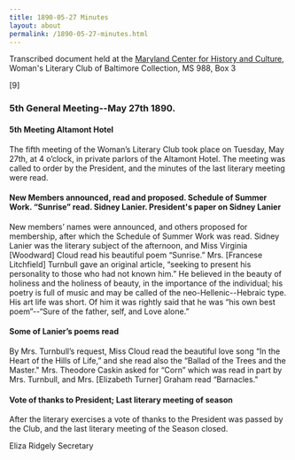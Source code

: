```yaml
---
title: 1890-05-27 Minutes
layout: about
permalink: /1890-05-27-minutes.html
---
```


Transcribed document held at the [Maryland Center for History and Culture](http://mdhs.org/), Woman's Literary Club of Baltimore Collection, MS 988, Box 3

[9]
### 5th General Meeting--May 27th 1890.

#### 5th Meeting Altamont Hotel

The fifth meeting of the Woman’s Literary Club took place on Tuesday, May 27th, at 4 o’clock, in private parlors of the Altamont Hotel. The meeting was called to order by the President, and the minutes of the last literary meeting were read.

#### New Members announced, read and proposed. Schedule of Summer Work. “Sunrise” read. Sidney Lanier. President's paper on Sidney Lanier

New members’ names were announced, and others proposed for membership, after which the Schedule of Summer Work was read. Sidney Lanier was the literary subject of the afternoon, and Miss Virginia [Woodward] Cloud read his beautiful poem “Sunrise.” Mrs. [Francese Litchfield] Turnbull gave an original article, “seeking to present his personality to those who had not known him.” He believed in the beauty of holiness and the holiness of beauty, in the importance of the individual; his poetry is full of music and may be called of the neo-Hellenic--Hebraic type. His art life was short. Of him it was rightly said that he was “his own best poem”--“Sure of the father, self, and Love alone.”

#### Some of Lanier’s poems read

By Mrs. Turnbull’s request, Miss Cloud read the beautiful love song “In the Heart of the Hills of Life,” and she read also the “Ballad of the Trees and the Master." Mrs. Theodore Caskin asked for “Corn” which was read in part by Mrs. Turnbull, and Mrs. [Elizabeth Turner] Graham read “Barnacles."

#### Vote of thanks to President; Last literary meeting of season

After the literary exercises a vote of thanks to the President was passed by the Club, and the last literary meeting of the Season closed.

Eliza Ridgely
Secretary